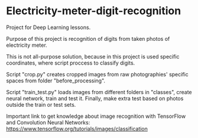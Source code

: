 # Electricity-meter-digit-recognition
Project for Deep Learning lessons.

Purpose of this project is recognition of digits from taken photos of electricity meter.

This is not all-purpose solution, because in this project is used specific coordinates, where script proccess to classify digits.

Script "crop.py" creates cropped images from raw photographies' specific spaces from folder "before_processing".

Script "train_test.py" loads images from different folders in "classes", create neural network, train and test it. Finally, make extra test based on photos outside the train or test sets.

Important link to get knowledge about image recognition with TensorFlow and Convolution Neural Networks:
https://www.tensorflow.org/tutorials/images/classification
